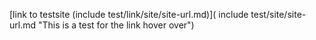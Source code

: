 [link to testsite (include test/link/site/site-url.md)]( include test/site/site-url.md "This is a test for the link hover over")
